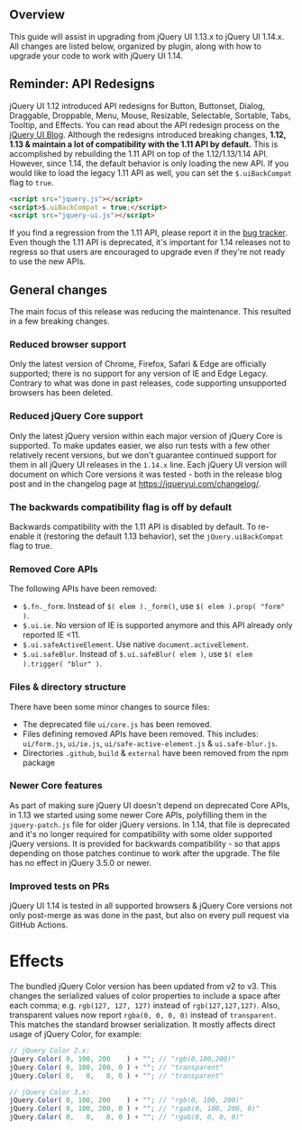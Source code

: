 <script>{
	"title": "jQuery UI 1.14 Upgrade Guide",
	"toc": true
}</script>

## Overview

This guide will assist in upgrading from jQuery UI 1.13.x to jQuery UI 1.14.x. All changes are listed below, organized by plugin, along with how to upgrade your code to work with jQuery UI 1.14.

## Reminder: API Redesigns

jQuery UI 1.12 introduced API redesigns for Button, Buttonset, Dialog, Draggable, Droppable, Menu, Mouse, Resizable, Selectable, Sortable, Tabs, Tooltip, and Effects. You can read about the API redesign process on the
[jQuery UI Blog](https://blog.jqueryui.com/2011/03/api-redesigns-the-past-present-and-future/). Although the redesigns introduced breaking changes, **1.12, 1.13 & maintain a lot of compatibility with the 1.11 API by default.** This is accomplished by rebuilding the 1.11 API on top of the 1.12/1.13/1.14 API. However, since 1.14, the default behavior is only loading the new API. If you would like to load the legacy 1.11 API as well, you can set the `$.uiBackCompat` flag to `true`.

```html
<script src="jquery.js"></script>
<script>$.uiBackCompat = true;</script>
<script src="jquery-ui.js"></script>
```

<p class="note">If you find a regression from the 1.11 API, please report it in the <a href="https://github.com/jquery/jquery-ui/issues/new">bug tracker</a>. Even though the 1.11 API is deprecated, it's important for 1.14 releases not to regress so that users are encouraged to upgrade even if they're not ready to use the new APIs.</p>

## General changes

The main focus of this release was reducing the maintenance. This resulted in a few breaking changes.

### Reduced browser support

Only the latest version of Chrome, Firefox, Safari & Edge are officially supported; there is no support for any version of IE and Edge Legacy. Contrary to what was done in past releases, code supporting unsupported browsers has been deleted.

### Reduced jQuery Core support

Only the latest jQuery version within each major version of jQuery Core is supported. To make updates easier, we also run tests with a few other relatively recent versions, but we don't guarantee continued support for them in all jQuery UI releases in the `1.14.x` line. Each jQuery UI version will document on which Core versions it was tested - both in the release blog post and in the changelog page at https://jqueryui.com/changelog/.

### The backwards compatibility flag is off by default

Backwards compatibility with the 1.11 API is disabled by default. To re-enable it (restoring the default 1.13 behavior), set the `jQuery.uiBackCompat` flag to true.

### Removed Core APIs

The following APIs have been removed:
* `$.fn._form`. Instead of `$( elem )._form()`, use `$( elem ).prop( "form" )`.
* `$.ui.ie`. No version of IE is supported anymore and this API already only reported IE <11.
* `$.ui.safeActiveElement`. Use native `document.activeElement`.
* `$.ui.safeBlur`. Instead of `$.ui.safeBlur( elem )`, use `$( elem ).trigger( "blur" )`.

### Files & directory structure

There have been some minor changes to source files:
* The deprecated file `ui/core.js` has been removed.
* Files defining removed APIs have been removed. This includes: `ui/form.js`, `ui/ie.js`, `ui/safe-active-element.js` & `ui.safe-blur.js`.
* Directories `.github`, `build` & `external` have been removed from the npm package

### Newer Core features

As part of making sure jQuery UI doesn't depend on deprecated Core APIs, in 1.13 we started using some newer Core APIs, polyfilling them in the `jquery-patch.js` file for older jQuery versions. In 1.14, that file is deprecated and it's no longer required for compatibility with some older supported jQuery versions. It is provided for backwards compatibility - so that apps depending on those patches continue to work after the upgrade. The file has no effect in jQuery 3.5.0 or newer.

### Improved tests on PRs

jQuery UI 1.14 is tested in all supported browsers & jQuery Core versions not only post-merge as was done in the past, but also on every pull request via GitHub Actions.

# Effects

The bundled jQuery Color version has been updated from v2 to v3. This changes the serialized values of color properties to include a space after each comma; e.g. `rgb(127, 127, 127)` instead of `rgb(127,127,127)`. Also, transparent values now report `rgba(0, 0, 0, 0)` instead of `transparent`. This matches the standard browser serialization. It mostly affects direct usage of jQuery Color, for example:
```js
// jQuery Color 2.x:
jQuery.Color( 0, 100, 200    ) + ""; // "rgb(0,100,200)"
jQuery.Color( 0, 100, 200, 0 ) + ""; // "transparent"
jQuery.Color( 0,   0,   0, 0 ) + ""; // "transparent"

// jQuery Color 3.x:
jQuery.Color( 0, 100, 200    ) + ""; // "rgb(0, 100, 200)"
jQuery.Color( 0, 100, 200, 0 ) + ""; // "rgab(0, 100, 200, 0)"
jQuery.Color( 0,   0,   0, 0 ) + ""; // "rgab(0, 0, 0, 0)"
```
